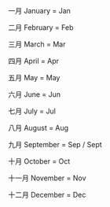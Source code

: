 一月 January = Jan

二月 February = Feb

三月 March = Mar

四月 April = Apr

五月 May = May

六月 June = Jun

七月 July = Jul

八月 August = Aug

九月 September = Sep / Sept

十月 October = Oct

十一月 November = Nov

十二月 December = Dec
